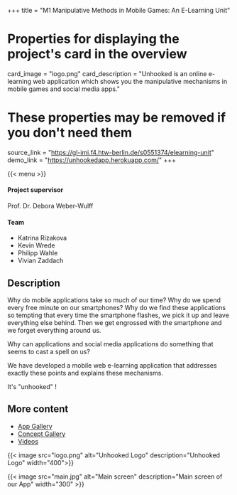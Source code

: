 +++
title = "M1 Manipulative Methods in Mobile Games: An E-Learning Unit"

# Properties for displaying the project's card in the overview
card_image = "logo.png"
card_description = "Unhooked is an online e-learning web application which shows you the manipulative mechanisms in mobile games and social media apps."

# These properties may be removed if you don't need them
source_link = "https://gl-imi.f4.htw-berlin.de/s0551374/elearning-unit"
demo_link = "https://unhookedapp.herokuapp.com/"
+++

{{< menu >}}

#### Project supervisor

Prof. Dr. Debora Weber-Wulff

#### Team
- Katrina Rizakova
- Kevin Wrede
- Philipp Wahle
- Vivian Zaddach

## Description

Why do mobile applications take so much of our time? Why do we spend every free minute on our smartphones? Why do we find these applications so tempting that every time the smartphone flashes, we pick it up and leave everything else behind. Then we get engrossed with the smartphone and we forget everything around us.

Why can applications and social media applications do something that seems to cast a spell on us?

We have developed a mobile web e-learning application that addresses exactly these points and explains these mechanisms.


It's "unhooked" !

## More content
* [App Gallery](gallery)
* [Concept Gallery](concept)
* [Videos](videos)

{{< image src="logo.png" alt="Unhooked Logo" description="Unhooked Logo" width="400">}}

{{< image src="main.jpg" alt="Main screen" description="Main screen of our App" width="300" >}}
